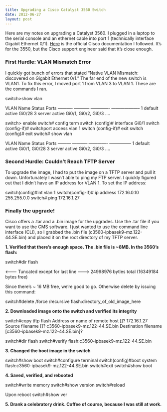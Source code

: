 ```yaml
---
title: Upgrading a Cisco Catalyst 3560 Switch
date: 2012-06-27
layout: post
---
```

Here are my notes on upgrading a Catalyst 3560. I plugged in a laptop to the serial console and an ethernet cable into port 1 (technically interface Gigabit Ethernet 0/1). [Here](http://www.cisco.com/en/US/products/hw/switches/ps646/products_configuration_example09186a0080169623.shtml) is the official Cisco documentation I followed. It’s for the 3550, but the Cisco support engineer said that it’s close enough.
<!--more-->

### **First Hurdle: VLAN Mismatch Error**

I quickly got bunch of errors that stated “Native VLAN Mismatch: discovered on Gigabit Ethernet 0/1.” The far end of the new switch is VLAN1. To fix this error, I moved port 1 from VLAN 3 to VLAN 1. These are the commands I ran.

switch>show vlan

VLAN Name Status Ports
———- ———– ————- ——————–
1 default active Gi0/28
3 server active Gi0/1, Gi0/2, Gi0/3 ….

switch> enable
switch# config term
switch (config)# interface Gi0/1
switch (config-if)# switchport access vlan 1
switch (config-if)# exit
switch (config)# exit
switch# show vlan

VLAN Name Status Ports
——— ———– ————- —————
1 default active Gi0/1, Gi0/28
3 server active Gi0/2, Gi0/3 ….

### **Second Hurdle: Couldn’t Reach TFTP Server**

To upgrade the image, I had to put the image on a TFTP server and pull it down. Unfortunately I wasn’t able to ping my FTP server. I quickly figured out that I didn’t have an IP address for VLAN 1. To set the IP address:

switch(config)#int vlan 1
switch(config-if)# ip address 172.16.0.10 255.255.0.0
switch# ping 172.16.1.27

### **Finally the upgrade!**

Cisco offers a .tar and a .bin image for the upgrades. Use the .tar file if you want to use the CMS software. I just wanted to use the command line interface (CLI), so I grabbed the .bin file (c3560-ipbasek9-mz.122-44.SE.bin) and placed it on the root directory of my TFTP server.

**1. Verified that there’s enough space. The .bin file is ~8MB. In the 3560’s flash:**

switch#dir flash

<——- Tuncated except for last line ——->
24998976 bytles total (16349184 bytes free)

Since there’s ~ 16 MB free, we’re good to go. Otherwise delete by issuing this command:

switch#delete /force /recursive flash:directory\_of\_old\_image\_here

**2. Downloaded image onto the switch and verified its integrity**

switch#copy tftp flash
Address or name of remote host []? 172.16.1.27
Source filename []? c3560-ipbasek9-mz.122-44.SE.bin
Destination filename [c3560-ipbasek9-mz.122-44.SE.bin]?

switch#dir flash
switch#verify flash:c3560-ipbasek9-mz.122-44.SE.bin

**3. Changed the boot image in the switch**

switch#show boot
switch#configure terminal
switch(config)#boot system flash:c3560-ipbasek9-mz.122-44.SE.bin
switch#exit
switch#show boot

**4. Saved, verified, and rebooted**

switch#write memory
switch#show version
switch#reload

Upon reboot
switch#show ver

**5. Drank a celebratory drink. Coffee of course, because I was still at work.**
